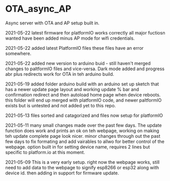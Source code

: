 # OTA_async_AP
Async server with OTA and AP setup built in.

2021-05-22 latest firmware for platformIO works correctly all major fuctiosn wanted have been added minus AP mode for wifi credentials.

2021-05-22 added latest PlatformIO files these files have an error somewhere.

2021-05-22 added new version to arduino buid - still haven't merged changes to paltformIO files and vice-versa. Dark mode added and progress abr plus redirects work for OTA in teh arduino build.

2021-05-19 added folder arduino build with an arduino set up sketch that has a newer update page layout and working update % bar and confirmation redirect and then autoload home page when device reboots. this folder will end up merged with platformIO code, and newer paltformIO exists but is untested and not added yet to this repo.

2021-05-13 files sorted and catagorized and files now setup for platformIO

2021-05-11 many small changes made over the past few days. The update function does work and prints an ok on teh webpage, working on making teh update complete page look nicer. minor changes through out the past few days to fix formating and add vairables to allwo for better control of the webpage. option built in for setting device name, requires 2 lines but specific to platform.io at this moment.

2021-05-09 This is a very early setup. right now the webpage works, still need to add data to the webpage to signify esp8266 or esp32 along with device id. then adding in support for firmware update.
